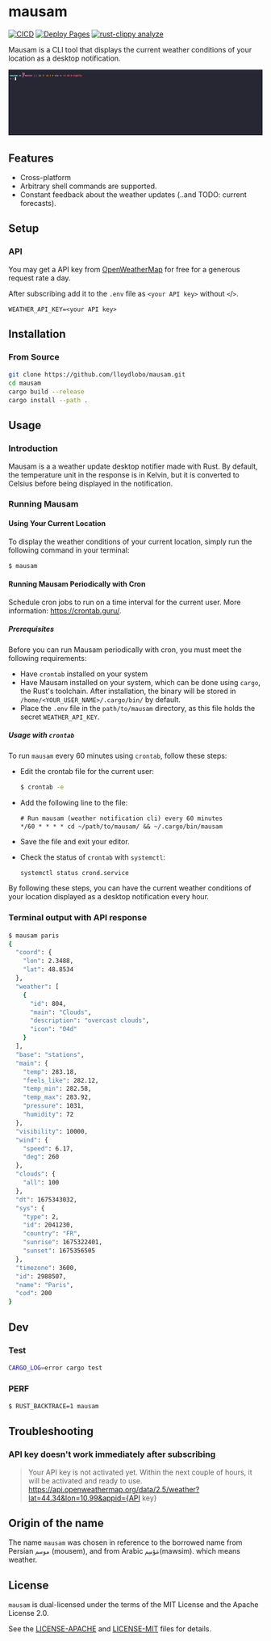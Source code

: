 # mausam

[![CICD](https://github.com/lloydlobo/mausam/actions/workflows/CICD.yml/badge.svg)](https://github.com/lloydlobo/mausam/actions/workflows/CICD.yml)
[![Deploy Pages](https://github.com/lloydlobo/mausam/actions/workflows/docs.yml/badge.svg)](https://github.com/lloydlobo/mausam/actions/workflows/docs.yml)
[![rust-clippy analyze](https://github.com/lloydlobo/mausam/actions/workflows/rust-clippy.yml/badge.svg)](https://github.com/lloydlobo/mausam/actions/workflows/rust-clippy.yml)

Mausam is a CLI tool that displays the current weather conditions of your location as a desktop notification.

![mausam](https://github.com/lloydlobo/mausam/blob/master/assets/demo.gif)

## Features

- Cross-platform
- Arbitrary shell commands are supported.
- Constant feedback about the weather updates (..and TODO: current forecasts).
<!-- TODO: * Export results to various formats: CSV, JSON, Markdown, AsciiDoc. -->

## Setup

### API

You may get a API key from [OpenWeatherMap](https://openweathermap.org/api) for
free for a generous request rate a day.

After subscribing add it to the `.env` file as `<your API key>` without `<`/`>`.

```bashls
WEATHER_API_KEY=<your API key>
```

## Installation

### From Source

```sh
git clone https://github.com/lloydlobo/mausam.git
cd mausam
cargo build --release
cargo install --path .
```

## Usage

### Introduction

Mausam is a a weather update desktop notifier made with Rust.
By default, the temperature unit in the response is in Kelvin, but it is converted to Celsius before being displayed in the notification.

### Running Mausam

#### Using Your Current Location

To display the weather conditions of your current location, simply run the following command in your terminal:

```sh
$ mausam
```

#### Running Mausam Periodically with Cron

Schedule cron jobs to run on a time interval for the current user.
More information: <https://crontab.guru/>.

##### Prerequisites

Before you can run Mausam periodically with cron, you must meet the following requirements:

- Have `crontab` installed on your system
- Have Mausam installed on your system, which can be done using `cargo`, the Rust's toolchain. After installation, the binary will be stored in `/home/<YOUR_USER_NAME>/.cargo/bin/` by default.
- Place the `.env` file in the `path/to/mausam` directory, as this file holds the secret `WEATHER_API_KEY`.

##### Usage with `crontab`

To run `mausam` every 60 minutes using `crontab`, follow these steps:

- Edit the crontab file for the current user:

  ```sh
  $ crontab -e
  ```

- Add the following line to the file:

  ```crontab
  # Run mausam (weather notification cli) every 60 minutes
  */60 * * * * cd ~/path/to/mausam/ && ~/.cargo/bin/mausam
  ```

- Save the file and exit your editor.

- Check the status of `crontab` with `systemctl`:

  ```sh
  systemctl status crond.service
  ```

By following these steps, you can have the current weather conditions of your location displayed as a desktop notification every hour.

### Terminal output with API response

```sh
$ mausam paris
{
  "coord": {
    "lon": 2.3488,
    "lat": 48.8534
  },
  "weather": [
    {
      "id": 804,
      "main": "Clouds",
      "description": "overcast clouds",
      "icon": "04d"
    }
  ],
  "base": "stations",
  "main": {
    "temp": 283.18,
    "feels_like": 282.12,
    "temp_min": 282.58,
    "temp_max": 283.92,
    "pressure": 1031,
    "humidity": 72
  },
  "visibility": 10000,
  "wind": {
    "speed": 6.17,
    "deg": 260
  },
  "clouds": {
    "all": 100
  },
  "dt": 1675343032,
  "sys": {
    "type": 2,
    "id": 2041230,
    "country": "FR",
    "sunrise": 1675322401,
    "sunset": 1675356505
  },
  "timezone": 3600,
  "id": 2988507,
  "name": "Paris",
  "cod": 200
}
```

## Dev

### Test

```sh
CARGO_LOG=error cargo test
```

### PERF

```sh
$ RUST_BACKTRACE=1 mausam
```

## Troubleshooting

### API key doesn't work immediately after subscribing

> Your API key is not activated yet. Within the next couple of hours, it will be activated and ready to use. https://api.openweathermap.org/data/2.5/weather?lat=44.34&lon=10.99&appid={API key}

## Origin of the name

The name `mausam` was chosen in reference to the borrowed name
from Persian `موسم` (mousem), and from Arabic `مَوْسِم`(mawsim). which means weather.

## License

`mausam` is dual-licensed under the terms of the MIT License and the Apache License 2.0.

See the [LICENSE-APACHE](LICENSE-APACHE) and [LICENSE-MIT](LICENSE-MIT) files for details.
